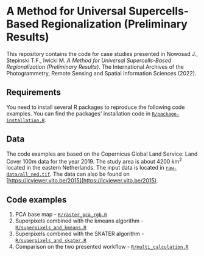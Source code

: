 # A Method for Universal Supercells-Based Regionalization (Preliminary Results)

This repository contains the code for case studies presented in Nowosad J., Stepinski T.F., Iwicki M. *A Method for Universal Supercells-Based Regionalization (Preliminary Results)*.
The International Archives of the Photogrammetry, Remote Sensing and Spatial Information Sciences (2022).

## Requirements

You need to install several R packages to reproduce the following code examples.
You can find the packages' installation code in [`R/package-installation.R`](R/package-installation.R).

## Data

The code examples are based on the Copernicus Global Land Service: Land Cover 100m data for the year 2019.
The study area is about 4200 km<sup>2</sup> located in the eastern Netherlands.
The input data is located in [`raw-data/all_ned.tif`](raw-data/all_ned.tif).
The data can also be found on [https://lcviewer.vito.be/2015](https://lcviewer.vito.be/2015).

## Code examples

1. PCA base map - [`R/raster_pca_rgb.R`](R/raster_pca_rgb.R)
2. Superpixels combined with the kmeans algorithm - [`R/superpixels_and_kmeans.R`](R/superpixels_and_kmeans.R)
3. Superpixels combined with the SKATER algorithm - [`R/superpixels_and_skater.R`](R/superpixels_and_skater.R)
4. Comparison on the two presented workflow - [`R/multi_calculation.R`](R/multi_calculation.R)
